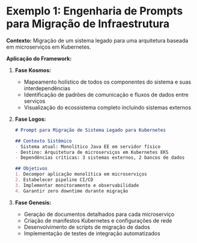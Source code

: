 # Exemplo 1: Engenharia de Prompts para Migração de Infraestrutura

**Contexto:** Migração de um sistema legado para uma arquitetura baseada em microserviços em Kubernetes.

**Aplicação do Framework:**

1. **Fase Kosmos:**
   - Mapeamento holístico de todos os componentes do sistema e suas interdependências
   - Identificação de padrões de comunicação e fluxos de dados entre serviços
   - Visualização do ecossistema completo incluindo sistemas externos

2. **Fase Logos:**
   ```markdown
   # Prompt para Migração de Sistema Legado para Kubernetes
   
   ## Contexto Sistêmico
   - Sistema atual: Monolítico Java EE em servidor físico
   - Destino: Arquitetura de microserviços em Kubernetes EKS
   - Dependências críticas: 3 sistemas externos, 2 bancos de dados
   
   ## Objetivos
   1. Decompor aplicação monolítica em microserviços
   2. Estabelecer pipeline CI/CD
   3. Implementar monitoramento e observabilidade
   4. Garantir zero downtime durante migração
   ```

3. **Fase Genesis:**
   - Geração de documentos detalhados para cada microserviço
   - Criação de manifestos Kubernetes e configurações de rede
   - Desenvolvimento de scripts de migração de dados
   - Implementação de testes de integração automatizados
